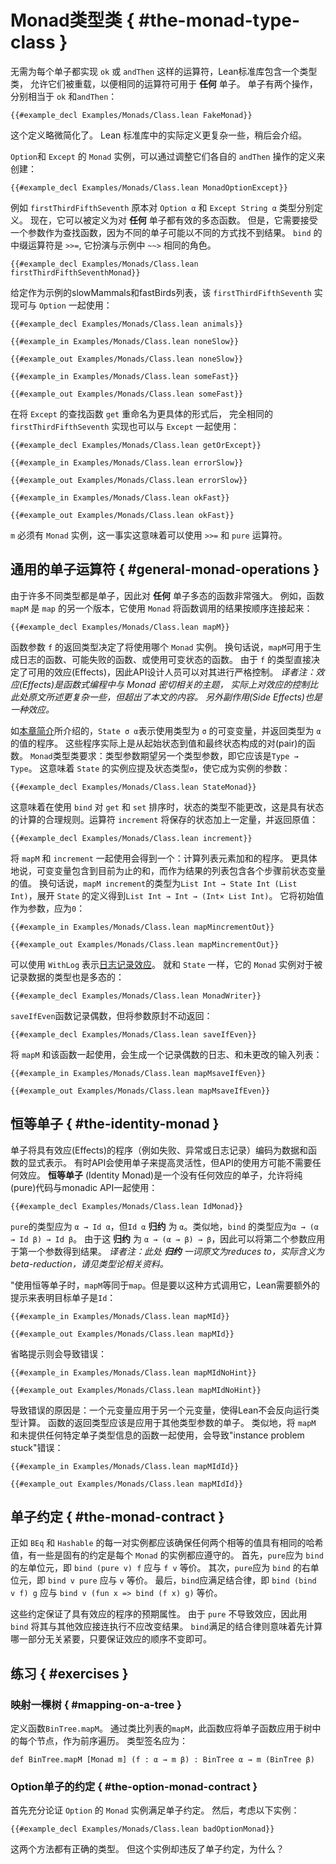 <!--
# The Monad Type Class
-->

# Monad类型类 { #the-monad-type-class }

<!--
Rather than having to import an operator like `ok` or `andThen` for each type that is a monad, the Lean standard library contains a type class that allow them to be overloaded, so that the same operators can be used for _any_ monad.
Monads have two operations, which are the equivalent of `ok` and `andThen`:
-->

无需为每个单子都实现 `ok` 或 `andThen` 这样的运算符，Lean标准库包含一个类型类，
允许它们被重载，以便相同的运算符可用于 **任何** 单子。
单子有两个操作，分别相当于 `ok` 和`andThen`：

```lean
{{#example_decl Examples/Monads/Class.lean FakeMonad}}
```
<!--
This definition is slightly simplified.
The actual definition in the Lean library is somewhat more involved, and will be presented later.
-->

这个定义略微简化了。
Lean 标准库中的实际定义更复杂一些，稍后会介绍。

<!--
The `Monad` instances for `Option` and `Except` can be created by adapting the definitions of their respective `andThen` operations:
-->

`Option`和 `Except` 的 `Monad` 实例，可以通过调整它们各自的 `andThen` 操作的定义来创建：

```lean
{{#example_decl Examples/Monads/Class.lean MonadOptionExcept}}
```

<!--
As an example, `firstThirdFifthSeventh` was defined separately for `Option α` and `Except String α` return types.
Now, it can be defined polymorphically for _any_ monad.
It does, however, require a lookup function as an argument, because different monads might fail to find a result in different ways.
The infix version of `bind` is `>>=`, which plays the same role as `~~>` in the examples.
-->

例如 `firstThirdFifthSeventh` 原本对 `Option α` 和 `Except String α` 类型分别定义。
现在，它可以被定义为对 **任何** 单子都有效的多态函数。
但是，它需要接受一个参数作为查找函数，因为不同的单子可能以不同的方式找不到结果。
`bind` 的中缀运算符是 `>>=`, 它扮演与示例中 `~~>` 相同的角色。

```lean
{{#example_decl Examples/Monads/Class.lean firstThirdFifthSeventhMonad}}
```

<!--
Given example lists of slow mammals and fast birds, this implementation of `firstThirdFifthSeventh` can be used with `Option`:
-->

给定作为示例的slowMammals和fastBirds列表，该 `firstThirdFifthSeventh` 实现可与 `Option` 一起使用：

```lean
{{#example_decl Examples/Monads/Class.lean animals}}

{{#example_in Examples/Monads/Class.lean noneSlow}}
```

```output info
{{#example_out Examples/Monads/Class.lean noneSlow}}
```

```lean
{{#example_in Examples/Monads/Class.lean someFast}}
```

```output info
{{#example_out Examples/Monads/Class.lean someFast}}
```

<!--
After renaming `Except`'s lookup function `get` to something more specific, the very same  implementation of `firstThirdFifthSeventh` can be used with `Except` as well:
-->

在将 `Except` 的查找函数 `get` 重命名为更具体的形式后，
完全相同的 `firstThirdFifthSeventh` 实现也可以与 `Except` 一起使用：

```lean
{{#example_decl Examples/Monads/Class.lean getOrExcept}}

{{#example_in Examples/Monads/Class.lean errorSlow}}
```

```output info
{{#example_out Examples/Monads/Class.lean errorSlow}}
```

```lean
{{#example_in Examples/Monads/Class.lean okFast}}
```

```output info
{{#example_out Examples/Monads/Class.lean okFast}}
```
<!--
The fact that `m` must have a `Monad` instance means that the `>>=` and `pure` operations are available.
-->

`m` 必须有 `Monad` 实例，这一事实这意味着可以使用 `>>=` 和 `pure` 运算符。

<!--
## General Monad Operations
-->

## 通用的单子运算符 { #general-monad-operations }

<!--
Because many different types are monads, functions that are polymorphic over _any_ monad are very powerful.
For example, the function `mapM` is a version of `map` that uses a `Monad` to sequence and combine the results of applying a function:
-->

由于许多不同类型都是单子，因此对 **任何** 单子多态的函数非常强大。
例如，函数 `mapM` 是 `map` 的另一个版本，它使用 `Monad` 将函数调用的结果按顺序连接起来：

```lean
{{#example_decl Examples/Monads/Class.lean mapM}}
```
<!--
The return type of the function argument `f` determines which `Monad` instance will be used.
In other words, `mapM` can be used for functions that produce logs, for functions that can fail, or for functions that use mutable state.
Because `f`'s type determines the available effects, they can be tightly controlled by API designers.
-->

函数参数 `f` 的返回类型决定了将使用哪个 `Monad` 实例。
换句话说，`mapM`可用于生成日志的函数、可能失败的函数、或使用可变状态的函数。
由于 `f` 的类型直接决定了可用的效应(Effects)，因此API设计人员可以对其进行严格控制。
*译者注：效应(Effects)是函数式编程中与 Monad 密切相关的主题，*
*实际上对效应的控制比此处原文所述更复杂一些，但超出了本文的内容。*
*另外副作用(Side Effects)也是一种效应。*

<!--
As described in [this chapter's introduction](../monads.md#numbering-tree-nodes), `State σ α` represents programs that make use of a mutable variable of type `σ` and return a value of type `α`.
These programs are actually functions from a starting state to a pair of a value and a final state.
The `Monad` class requires that its parameter expect a single type argument—that is, it should be a `Type → Type`.
This means that the instance for `State` should mention the state type `σ`, which becomes a parameter to the instance:
-->

如[本章简介](../monads.md#numbering-tree-nodes)所介绍的，`State σ α`表示使用类型为 `σ` 的可变变量，并返回类型为 `α` 的值的程序。
这些程序实际上是从起始状态到值和最终状态构成的对(pair)的函数。
`Monad`类型类要求：类型参数期望另一个类型参数，即它应该是`Type → Type`。
这意味着 `State` 的实例应提及状态类型`σ`，使它成为实例的参数：

```lean
{{#example_decl Examples/Monads/Class.lean StateMonad}}
```
<!--
This means that the type of the state cannot change between calls to `get` and `set` that are sequenced using `bind`, which is a reasonable rule for stateful computations.
The operator `increment` increases a saved state by a given amount, returning the old value:
-->

这意味着在使用 `bind` 对 `get` 和 `set` 排序时，状态的类型不能更改，这是具有状态的计算的合理规则。运算符 `increment` 将保存的状态加上一定量，并返回原值：

```lean
{{#example_decl Examples/Monads/Class.lean increment}}
```

<!--
Using `mapM` with `increment` results in a program that computes the sum of the entries in a list.
More specifically, the mutable variable contains the sum so far, while the resulting list contains a running sum.
In other words, `{{#example_in Examples/Monads/Class.lean mapMincrement}}` has type `{{#example_out Examples/Monads/Class.lean mapMincrement}}`, and expanding the definition of `State` yields `{{#example_out Examples/Monads/Class.lean mapMincrement2}}`.
It takes an initial sum as an argument, which should be `0`:
-->

将 `mapM` 和 `increment` 一起使用会得到一个：计算列表元素加和的程序。
更具体地说，可变变量包含到目前为止的和，而作为结果的列表包含各个步骤前状态变量的值。
换句话说，`mapM increment`的类型为`List Int → State Int (List Int)`，展开 `State` 的定义得到`List Int → Int → (Int× List Int)`。
它将初始值作为参数，应为`0`：

```lean
{{#example_in Examples/Monads/Class.lean mapMincrementOut}}
```

```output info
{{#example_out Examples/Monads/Class.lean mapMincrementOut}}
```

<!--
A [logging effect](../monads.md#logging) can be represented using `WithLog`.
Just like `State`, its `Monad` instance is polymorphic with respect to the type of the logged data:
-->

可以使用 `WithLog` 表示[日志记录效应](../monads.md#logging)。
就和 `State` 一样，它的 `Monad` 实例对于被记录数据的类型也是多态的：

```lean
{{#example_decl Examples/Monads/Class.lean MonadWriter}}
```
<!--
`saveIfEven` is a function that logs even numbers but returns its argument unchanged:
-->

`saveIfEven`函数记录偶数，但将参数原封不动返回：

```lean
{{#example_decl Examples/Monads/Class.lean saveIfEven}}
```
<!--
Using this function with `mapM` results in a log containing even numbers paired with an unchanged input list:
-->

将 `mapM` 和该函数一起使用，会生成一个记录偶数的日志、和未更改的输入列表：

```lean
{{#example_in Examples/Monads/Class.lean mapMsaveIfEven}}
```

```output info
{{#example_out Examples/Monads/Class.lean mapMsaveIfEven}}
```

<!--
## The Identity Monad
-->

## 恒等单子 { #the-identity-monad }

<!--
Monads encode programs with effects, such as failure, exceptions, or logging, into explicit representations as data and functions.
Sometimes, however, an API will be written to use a monad for flexibility, but the API's client may not require any encoded effects.
The _identity monad_ is a monad that has no effects, and allows pure code to be used with monadic APIs:
-->

单子将具有效应(Effects)的程序（例如失败、异常或日志记录）编码为数据和函数的显式表示。
有时API会使用单子来提高灵活性，但API的使用方可能不需要任何效应。
 **恒等单子** (Identity Monad)是一个没有任何效应的单子，允许将纯(pure)代码与monadic API一起使用：

```lean
{{#example_decl Examples/Monads/Class.lean IdMonad}}
```
<!--
The type of `pure` should be `α → Id α`, but `Id α` reduces to just `α`.
Similarly, the type of `bind` should be `α → (α → Id β) → Id β`.
Because this reduces to `α → (α → β) → β`, the second argument can be applied to the first to find the result.
-->

`pure`的类型应为 `α → Id α`，但`Id α` **归约** 为 `α`。类似地，`bind` 的类型应为`α → (α → Id β) → Id β`。
由于这 **归约** 为 `α → (α → β) → β`，因此可以将第二个参数应用于第一个参数得到结果。
*译者注：此处 **归约** 一词原文为reduces to，实际含义为beta-reduction，请见类型论相关资料。*

<!--
With the identity monad, `mapM` becomes equivalent to `map`.
To call it this way, however, Lean requires a hint that the intended monad is `Id`:
-->

"使用恒等单子时，`mapM`等同于`map`。但是要以这种方式调用它，Lean需要额外的提示来表明目标单子是`Id`：

```lean
{{#example_in Examples/Monads/Class.lean mapMId}}
```

```output info
{{#example_out Examples/Monads/Class.lean mapMId}}
```
<!--
Omitting the hint results in an error:
-->

省略提示则会导致错误：

```lean
{{#example_in Examples/Monads/Class.lean mapMIdNoHint}}
```

```output error
{{#example_out Examples/Monads/Class.lean mapMIdNoHint}}
```
<!--
In this error, the application of one metavariable to another indicates that Lean doesn't run the type-level computation backwards.
The return type of the function is expected to be the monad applied to some other type.
Similarly, using `mapM` with a function whose type doesn't provide any specific hints about which monad is to be used results in an "instance problem stuck" message:
-->

导致错误的原因是：一个元变量应用于另一个元变量，使得Lean不会反向运行类型计算。
函数的返回类型应该是应用于其他类型参数的单子。
类似地，将 `mapM` 和未提供任何特定单子类型信息的函数一起使用，会导致"instance problem stuck"错误：

```lean
{{#example_in Examples/Monads/Class.lean mapMIdId}}
```

```output error
{{#example_out Examples/Monads/Class.lean mapMIdId}}
```

<!--
## The Monad Contract
-->

## 单子约定 { #the-monad-contract }
<!--
Just as every pair of instances of `BEq` and `Hashable` should ensure that any two equal values have the same hash, there is a contract that each instance of `Monad` should obey.
First, `pure` should be a left identity of `bind`.
That is, `bind (pure v) f` should be the same as `f v`.
Secondly, `pure` should be a right identity of `bind`, so `bind v pure` is the same as `v`.
Finally, `bind` should be associative, so `bind (bind v f) g` is the same as `bind v (fun x => bind (f x) g)`.
-->

正如 `BEq` 和 `Hashable` 的每一对实例都应该确保任何两个相等的值具有相同的哈希值，有一些是固有的约定是每个 `Monad` 的实例都应遵守的。
首先，`pure`应为 `bind` 的左单位元，即 `bind (pure v) f` 应与 `f v` 等价。
其次，`pure`应为 `bind` 的右单位元，即 `bind v pure` 应与 `v` 等价。
最后，`bind`应满足结合律，即 `bind (bind v f) g` 应与 `bind v (fun x => bind (f x) g)` 等价。

<!--
This contract specifies the expected properties of programs with effects more generally.
Because `pure` has no effects, sequencing its effects with `bind` shouldn't change the result.
The associative property of `bind` basically says that the sequencing bookkeeping itself doesn't matter, so long as the order in which things are happening is preserved.
-->

这些约定保证了具有效应的程序的预期属性。
由于 `pure` 不导致效应，因此用 `bind` 将其与其他效应接连执行不应改变结果。
`bind`满足的结合律则意味着先计算哪一部分无关紧要，只要保证效应的顺序不变即可。

<!--
## Exercises
-->

## 练习 { #exercises }

<!--
### Mapping on a Tree
-->

### 映射一棵树 { #mapping-on-a-tree }

<!--
Define a function `BinTree.mapM`.
By analogy to `mapM` for lists, this function should apply a monadic function to each data entry in a tree, as a preorder traversal.
The type signature should be:
-->

定义函数`BinTree.mapM`。
通过类比列表的`mapM`，此函数应将单子函数应用于树中的每个节点，作为前序遍历。
类型签名应为：

```
def BinTree.mapM [Monad m] (f : α → m β) : BinTree α → m (BinTree β)
```

<!--
### The Option Monad Contract
-->

### Option单子的约定 { #the-option-monad-contract }

<!--
First, write a convincing argument that the `Monad` instance for `Option` satisfies the monad contract.
Then, consider the following instance:
-->

首先充分论证 `Option` 的 `Monad` 实例满足单子约定。
然后，考虑以下实例：

```lean
{{#example_decl Examples/Monads/Class.lean badOptionMonad}}
```
<!--
Both methods have the correct type.
Why does this instance violate the monad contract?
-->

这两个方法都有正确的类型。
但这个实例却违反了单子约定，为什么？